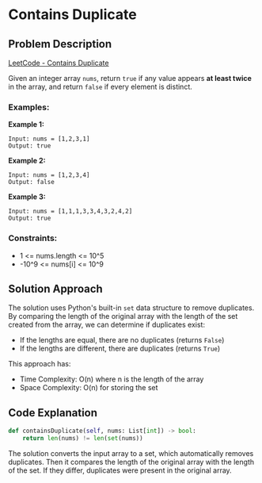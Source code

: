 # Contains Duplicate

## Problem Description

[LeetCode - Contains Duplicate](https://leetcode.com/problems/contains-duplicate/)

Given an integer array `nums`, return `true` if any value appears **at least twice** in the array, and return `false` if every element is distinct.

### Examples:

**Example 1:**
```
Input: nums = [1,2,3,1]
Output: true
```

**Example 2:**
```
Input: nums = [1,2,3,4]
Output: false
```

**Example 3:**
```
Input: nums = [1,1,1,3,3,4,3,2,4,2]
Output: true
```

### Constraints:

- 1 <= nums.length <= 10^5
- -10^9 <= nums[i] <= 10^9

## Solution Approach

The solution uses Python's built-in `set` data structure to remove duplicates. By comparing the length of the original array with the length of the set created from the array, we can determine if duplicates exist:

- If the lengths are equal, there are no duplicates (returns `False`)
- If the lengths are different, there are duplicates (returns `True`)

This approach has:
- Time Complexity: O(n) where n is the length of the array
- Space Complexity: O(n) for storing the set

## Code Explanation

```python
def containsDuplicate(self, nums: List[int]) -> bool:
    return len(nums) != len(set(nums))
```

The solution converts the input array to a set, which automatically removes duplicates. Then it compares the length of the original array with the length of the set. If they differ, duplicates were present in the original array. 